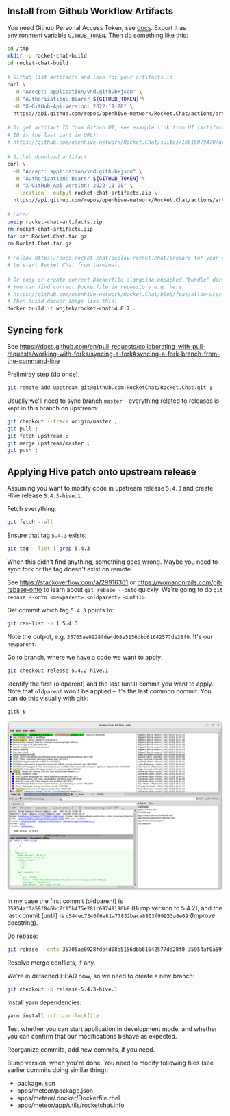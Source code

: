 ## Install from Github Workflow Artifacts

You need Github Personal Access Token, see
[docs](https://docs.github.com/en/authentication/keeping-your-account-and-data-secure/creating-a-personal-access-token).
Export it as environment variable `GITHUB_TOKEN`. Then do something like this:

```bash
cd /tmp
mkdir -p rocket-chat-build
cd rocket-chat-build

# Github list artifacts and look for your artifacts id
curl \
  -H "Accept: application/vnd.github+json" \
  -H "Authorization: Bearer ${GITHUB_TOKEN}"\
  -H "X-GitHub-Api-Version: 2022-11-28" \
  https://api.github.com/repos/openhive-network/Rocket.Chat/actions/artifacts

# Or get artifact ID from Github UI, see example link from UI (artifact
# ID is the last part in URL):
# https://github.com/openhive-network/Rocket.Chat/suites/10616079470/artifacts/529787943

# Github download artifact
curl \
  -H "Accept: application/vnd.github+json" \
  -H "Authorization: Bearer ${GITHUB_TOKEN}"\
  -H "X-GitHub-Api-Version: 2022-11-28" \
  --location --output rocket-chat-artifacts.zip \
  https://api.github.com/repos/openhive-network/Rocket.Chat/actions/artifacts/529787943/zip

# Later
unzip rocket-chat-artifacts.zip
rm rocket-chat-artifacts.zip
tar xzf Rocket.Chat.tar.gz
rm Rocket.Chat.tar.gz

# Follow https://docs.rocket.chat/deploy-rocket.chat/prepare-for-your-rocket.chat-deployment/other-deployment-methods/manual-installation/debian-based-distros/ubuntu
# to start Rocket Chat from terminal.

# Or copy or create correct Dockerfile alongside unpacked "bundle" directory.
# You can find correct Dockerfile in repository e.g. here:
# https://github.com/openhive-network/Rocket.Chat/blob/feat/allow-user-with-empty-email/apps/meteor/.docker/Dockerfile
# Then build docker image like this:
docker build -t wojtek/rocket-chat:4.8.7 .
```


## Syncing fork

See https://docs.github.com/en/pull-requests/collaborating-with-pull-requests/working-with-forks/syncing-a-fork#syncing-a-fork-branch-from-the-command-line

Prelimiray step (do once);
```bash
git remote add upstream git@github.com:RocketChat/Rocket.Chat.git ;
```

Usually we'll need to sync branch `master` – everything related to
releases is kept in this branch on upstream:
```bash
git checkout --track origin/master ;
git pull ;
git fetch upstream ;
git merge upstream/master ;
git push ;
```

## Applying Hive patch onto upstream release

Assuming you want to modify code in upstream release `5.4.3` and create
Hive release `5.4.3-hive.1`.

Fetch everything:
```bash
git fetch --all
```

Ensure that tag `5.4.3` exists:
```bash
git tag --list | grep 5.4.3
```
When this didn't find anything, something goes wrong. Maybe you need to
sync fork or the tag doesn't exist on remote.

See https://stackoverflow.com/a/29916361 or
https://womanonrails.com/git-rebase-onto to learn about `git rebase
--onto` quickly. We're going to do `git rebase --onto <newparent>
<oldparent> <until>`.

Get commit which tag `5.4.3` points to:
```bash
git rev-list -n 1 5.4.3
```
Note the output, e.g. `35705ae0928fde4d08e5156dbb61642577de28f0`. It's
our `newparent`.

Go to branch, where we have a code we want to apply:
```bash
git checkout release-5.4.2-hive.1
```

Identify the first (oldparent) and the last (until) commit you want to
apply. Note that `oldparent` won't be applied – it's the last common
commit. You can do this visually with gitk:
```bash
gitk &
```
![gitk](media/gitk-1.png "gitk")

In my case the first commit (oldparent) is
`35954af0a59f846bc7f15b475e281c69749190b8` (Bump version to 5.4.2), and
the last commit (until) is `c544ec7346f6a81a77832baca8803f99953a8e69`
(Improve docstring).

Do rebase:
```bash
git rebase --onto 35705ae0928fde4d08e5156dbb61642577de28f0 35954af0a59f846bc7f15b475e281c69749190b8 c544ec7346f6a81a77832baca8803f99953a8e69
```
Resolve merge conflicts, if any.

We're in detached HEAD now, so we need to create a new branch:
```bash
git checkout -b release-5.4.3-hive.1
```

Install yarn dependencies:
```bash
yarn install --frozen-lockfile
```
Test whether you can start application in development mode, and whether
you can confirm that our modifications behave as expected.

Reorganize commits, add new commits, if you need.

Bump version, when you're done. You need to modify following files (see
earlier commits doing similar thing):

- package.json
- apps/meteor/package.json
- apps/meteor/.docker/Dockerfile.rhel
- apps/meteor/app/utils/rocketchat.info

